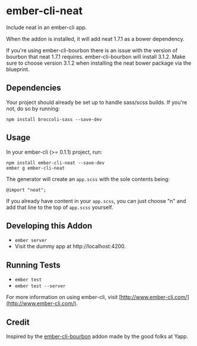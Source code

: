 # ember-cli-neat

Include neat in an ember-cli app.

When the addon is installed, it will add neat 1.7.1 as
a bower dependency.

If you're using ember-cli-bourbon there is an issue with the version of bourbon that neat 1.7.1 requires. ember-cli-bourbon will install 3.1.2. Make sure to choose version 3.1.2 when installing the neat bower package via the blueprint.

## Dependencies

Your project should already be set up to handle sass/scss builds. If you're not, do so by running:

    npm install broccoli-sass --save-dev
## Usage

In your ember-cli (>= 0.1.1) project, run:

    npm install ember-cli-neat --save-dev
    ember g ember-cli-neat

The generator will create an `app.scss` with the sole contents being:

    @import "neat";

If you already have content in your `app.scss`, you can just choose "n" and add that
line to the top of `app.scss` yourself.

## Developing this Addon

* `ember server`
* Visit the dummy app at http://localhost:4200.

## Running Tests

* `ember test`
* `ember test --server`

For more information on using ember-cli, visit [http://www.ember-cli.com/](http://www.ember-cli.com/).

## Credit

Inspired by the [ember-cli-bourbon](https://github.com/yapplabs/ember-cli-bourbon) addon made by the good folks at Yapp.
